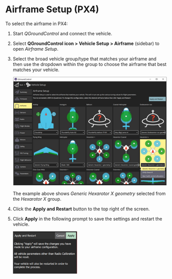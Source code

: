 # Airframe Setup (PX4)

To select the airframe in PX4:

1. Start *QGroundControl* and connect the vehicle.
1. Select **QGroundControl icon > Vehicle Setup > Airframe** (sidebar) to open *Airframe Setup*.
1. Select the broad vehicle group/type that matches your airframe and then use the dropdown within the group to choose the airframe that best matches your vehicle. 
   
   ![Airframe options](../../assets/setup/airframe_px4/airframe_px4.jpg)
   
   The example above shows *Generic Hexarotor X geometry* selected from the *Hexarotor X* group.

1. Click the **Apply and Restart** button to the top right of the screen.
1. Click **Apply** in the following prompt to save the settings and restart the vehicle.

   <img src="../../assets/setup/airframe_px4/airframe_px4_apply_prompt.jpg" width="200px" title="Apply airframe selection prompt" />

